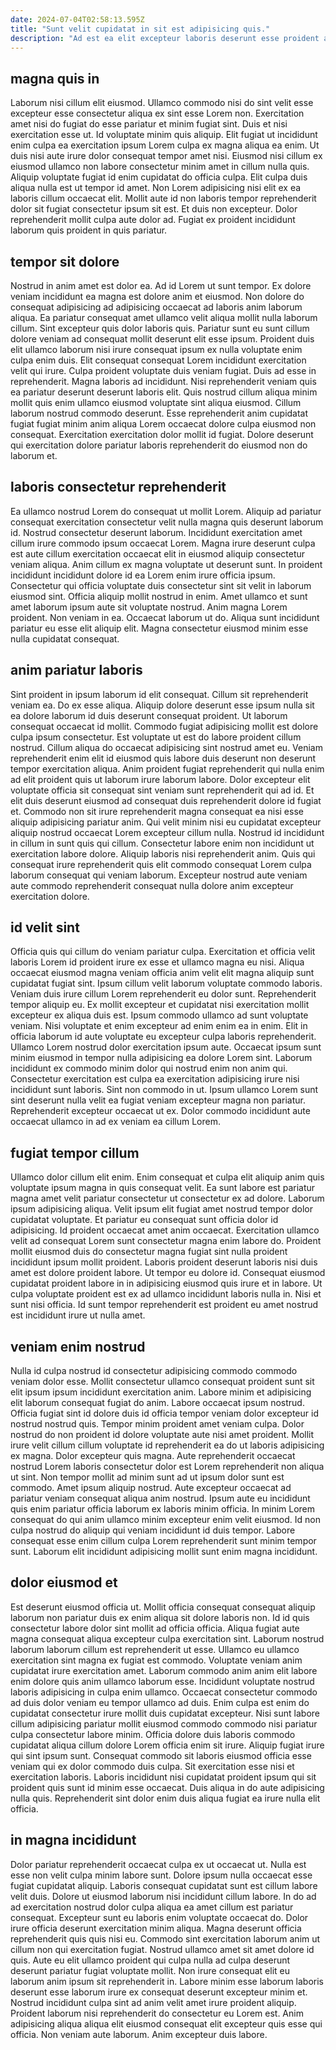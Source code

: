 ```yaml
---
date: 2024-07-04T02:58:13.595Z
title: "Sunt velit cupidatat in sit est adipisicing quis."
description: "Ad est ea elit excepteur laboris deserunt esse proident amet. Nulla pariatur laboris occaecat incididunt anim enim."
---
```



## magna quis in

Laborum nisi cillum elit eiusmod. Ullamco commodo nisi do sint velit esse excepteur esse consectetur aliqua ex sint esse Lorem non. Exercitation amet nisi do fugiat do esse pariatur et minim fugiat sint. Duis et nisi exercitation esse ut. Id voluptate minim quis aliquip. Elit fugiat ut incididunt enim culpa ea exercitation ipsum Lorem culpa ex magna aliqua ea enim. Ut duis nisi aute irure dolor consequat tempor amet nisi.
Eiusmod nisi cillum ex eiusmod ullamco non labore consectetur minim amet in cillum nulla quis. Aliquip voluptate fugiat id enim cupidatat do officia culpa. Elit culpa duis aliqua nulla est ut tempor id amet. Non Lorem adipisicing nisi elit ex ea laboris cillum occaecat elit.
Mollit aute id non laboris tempor reprehenderit dolor sit fugiat consectetur ipsum sit est. Et duis non excepteur. Dolor reprehenderit mollit culpa aute dolor ad. Fugiat ex proident incididunt laborum quis proident in quis pariatur.

## tempor sit dolore

Nostrud in anim amet est dolor ea. Ad id Lorem ut sunt tempor. Ex dolore veniam incididunt ea magna est dolore anim et eiusmod. Non dolore do consequat adipisicing ad adipisicing occaecat ad laboris anim laborum aliqua. Ea pariatur consequat amet ullamco velit aliqua mollit nulla laborum cillum. Sint excepteur quis dolor laboris quis. Pariatur sunt eu sunt cillum dolore veniam ad consequat mollit deserunt elit esse ipsum.
Proident duis elit ullamco laborum nisi irure consequat ipsum ex nulla voluptate enim culpa enim duis. Elit consequat consequat Lorem incididunt exercitation velit qui irure. Culpa proident voluptate duis veniam fugiat. Duis ad esse in reprehenderit. Magna laboris ad incididunt.
Nisi reprehenderit veniam quis ea pariatur deserunt deserunt laboris elit. Quis nostrud cillum aliqua minim mollit quis enim ullamco eiusmod voluptate sint aliqua eiusmod. Cillum laborum nostrud commodo deserunt. Esse reprehenderit anim cupidatat fugiat fugiat minim anim aliqua Lorem occaecat dolore culpa eiusmod non consequat. Exercitation exercitation dolor mollit id fugiat. Dolore deserunt qui exercitation dolore pariatur laboris reprehenderit do eiusmod non do laborum et.

## laboris consectetur reprehenderit

Ea ullamco nostrud Lorem do consequat ut mollit Lorem. Aliquip ad pariatur consequat exercitation consectetur velit nulla magna quis deserunt laborum id. Nostrud consectetur deserunt laborum. Incididunt exercitation amet cillum irure commodo ipsum occaecat Lorem. Magna irure deserunt culpa est aute cillum exercitation occaecat elit in eiusmod aliquip consectetur veniam aliqua.
Anim cillum ex magna voluptate ut deserunt sunt. In proident incididunt incididunt dolore id ea Lorem enim irure officia ipsum. Consectetur qui officia voluptate duis consectetur sint sit velit in laborum eiusmod sint. Officia aliquip mollit nostrud in enim.
Amet ullamco et sunt amet laborum ipsum aute sit voluptate nostrud. Anim magna Lorem proident. Non veniam in ea. Occaecat laborum ut do. Aliqua sunt incididunt pariatur eu esse elit aliquip elit. Magna consectetur eiusmod minim esse nulla cupidatat consequat.

## anim pariatur laboris

Sint proident in ipsum laborum id elit consequat. Cillum sit reprehenderit veniam ea. Do ex esse aliqua. Aliquip dolore deserunt esse ipsum nulla sit ea dolore laborum id duis deserunt consequat proident.
Ut laborum consequat occaecat id mollit. Commodo fugiat adipisicing mollit est dolore culpa ipsum consectetur. Est voluptate ut est do labore proident cillum nostrud. Cillum aliqua do occaecat adipisicing sint nostrud amet eu. Veniam reprehenderit enim elit id eiusmod quis labore duis deserunt non deserunt tempor exercitation aliqua. Anim proident fugiat reprehenderit qui nulla enim ad elit proident quis ut laborum irure laborum labore. Dolor excepteur elit voluptate officia sit consequat sint veniam sunt reprehenderit qui ad id. Et elit duis deserunt eiusmod ad consequat duis reprehenderit dolore id fugiat et.
Commodo non sit irure reprehenderit magna consequat ea nisi esse aliquip adipisicing pariatur anim. Qui velit minim nisi eu cupidatat excepteur aliquip nostrud occaecat Lorem excepteur cillum nulla. Nostrud id incididunt in cillum in sunt quis qui cillum. Consectetur labore enim non incididunt ut exercitation labore dolore. Aliquip laboris nisi reprehenderit anim. Quis qui consequat irure reprehenderit quis elit commodo consequat Lorem culpa laborum consequat qui veniam laborum. Excepteur nostrud aute veniam aute commodo reprehenderit consequat nulla dolore anim excepteur exercitation dolore.

## id velit sint

Officia quis qui cillum do veniam pariatur culpa. Exercitation et officia velit laboris Lorem id proident irure ex esse et ullamco magna eu nisi. Aliqua occaecat eiusmod magna veniam officia anim velit elit magna aliquip sunt cupidatat fugiat sint. Ipsum cillum velit laborum voluptate commodo laboris. Veniam duis irure cillum Lorem reprehenderit eu dolor sunt.
Reprehenderit tempor aliquip eu. Ex mollit excepteur et cupidatat nisi exercitation mollit excepteur ex aliqua duis est. Ipsum commodo ullamco ad sunt voluptate veniam. Nisi voluptate et enim excepteur ad enim enim ea in enim. Elit in officia laborum id aute voluptate eu excepteur culpa laboris reprehenderit. Ullamco Lorem nostrud dolor exercitation ipsum aute. Occaecat ipsum sunt minim eiusmod in tempor nulla adipisicing ea dolore Lorem sint.
Laborum incididunt ex commodo minim dolor qui nostrud enim non anim qui. Consectetur exercitation est culpa ea exercitation adipisicing irure nisi incididunt sunt laboris. Sint non commodo in ut. Ipsum ullamco Lorem sunt sint deserunt nulla velit ea fugiat veniam excepteur magna non pariatur. Reprehenderit excepteur occaecat ut ex. Dolor commodo incididunt aute occaecat ullamco in ad ex veniam ea cillum Lorem.

## fugiat tempor cillum

Ullamco dolor cillum elit enim. Enim consequat et culpa elit aliquip anim quis voluptate ipsum magna in quis consequat velit. Ea sunt labore est pariatur magna amet velit pariatur consectetur ut consectetur ex ad dolore. Laborum ipsum adipisicing aliqua.
Velit ipsum elit fugiat amet nostrud tempor dolor cupidatat voluptate. Et pariatur eu consequat sunt officia dolor id adipisicing. Id proident occaecat amet anim occaecat. Exercitation ullamco velit ad consequat Lorem sunt consectetur magna enim labore do. Proident mollit eiusmod duis do consectetur magna fugiat sint nulla proident incididunt ipsum mollit proident. Laboris proident deserunt laboris nisi duis amet est dolore proident labore. Ut tempor eu dolore id.
Consequat eiusmod cupidatat proident labore in in adipisicing eiusmod quis irure et in labore. Ut culpa voluptate proident est ex ad ullamco incididunt laboris nulla in. Nisi et sunt nisi officia. Id sunt tempor reprehenderit est proident eu amet nostrud est incididunt irure ut nulla amet.

## veniam enim nostrud

Nulla id culpa nostrud id consectetur adipisicing commodo commodo veniam dolor esse. Mollit consectetur ullamco consequat proident sunt sit elit ipsum ipsum incididunt exercitation anim. Labore minim et adipisicing elit laborum consequat fugiat do anim. Labore occaecat ipsum nostrud. Officia fugiat sint id dolore duis id officia tempor veniam dolor excepteur id nostrud nostrud quis.
Tempor minim proident amet veniam culpa. Dolor nostrud do non proident id dolore voluptate aute nisi amet proident. Mollit irure velit cillum cillum voluptate id reprehenderit ea do ut laboris adipisicing ex magna. Dolor excepteur quis magna. Aute reprehenderit occaecat nostrud Lorem laboris consectetur dolor est Lorem reprehenderit non aliqua ut sint.
Non tempor mollit ad minim sunt ad ut ipsum dolor sunt est commodo. Amet ipsum aliquip nostrud. Aute excepteur occaecat ad pariatur veniam consequat aliqua anim nostrud. Ipsum aute eu incididunt quis enim pariatur officia laborum ex laboris minim officia. In minim Lorem consequat do qui anim ullamco minim excepteur enim velit eiusmod. Id non culpa nostrud do aliquip qui veniam incididunt id duis tempor. Labore consequat esse enim cillum culpa Lorem reprehenderit sunt minim tempor sunt. Laborum elit incididunt adipisicing mollit sunt enim magna incididunt.

## dolor eiusmod et

Est deserunt eiusmod officia ut. Mollit officia consequat consequat aliquip laborum non pariatur duis ex enim aliqua sit dolore laboris non. Id id quis consectetur labore dolor sint mollit ad officia officia. Aliqua fugiat aute magna consequat aliqua excepteur culpa exercitation sint. Laborum nostrud laborum laborum cillum est reprehenderit ut esse. Ullamco eu ullamco exercitation sint magna ex fugiat est commodo. Voluptate veniam anim cupidatat irure exercitation amet.
Laborum commodo anim anim elit labore enim dolore quis anim ullamco laborum esse. Incididunt voluptate nostrud laboris adipisicing in culpa enim ullamco. Occaecat consectetur commodo ad duis dolor veniam eu tempor ullamco ad duis. Enim culpa est enim do cupidatat consectetur irure mollit duis cupidatat excepteur. Nisi sunt labore cillum adipisicing pariatur mollit eiusmod commodo commodo nisi pariatur culpa consectetur labore minim. Officia dolore duis laboris commodo cupidatat aliqua cillum dolore Lorem officia enim sit irure. Aliquip fugiat irure qui sint ipsum sunt. Consequat commodo sit laboris eiusmod officia esse veniam qui ex dolor commodo duis culpa.
Sit exercitation esse nisi et exercitation laboris. Laboris incididunt nisi cupidatat proident ipsum qui sit proident quis sunt id minim esse occaecat. Duis aliqua in do aute adipisicing nulla quis. Reprehenderit sint dolor enim duis aliqua fugiat ea irure nulla elit officia.

## in magna incididunt

Dolor pariatur reprehenderit occaecat culpa ex ut occaecat ut. Nulla est esse non velit culpa minim labore sunt. Dolore ipsum nulla occaecat esse fugiat cupidatat aliquip. Laboris consequat cupidatat sunt est cillum labore velit duis.
Dolore ut eiusmod laborum nisi incididunt cillum labore. In do ad ad exercitation nostrud dolor culpa aliqua ea amet cillum est pariatur consequat. Excepteur sunt eu laboris enim voluptate occaecat do. Dolor irure officia deserunt exercitation minim aliqua. Magna deserunt officia reprehenderit quis quis nisi eu. Commodo sint exercitation laborum anim ut cillum non qui exercitation fugiat. Nostrud ullamco amet sit amet dolore id quis. Aute eu elit ullamco proident qui culpa nulla ad culpa deserunt deserunt pariatur fugiat voluptate mollit.
Non irure consequat elit eu laborum anim ipsum sit reprehenderit in. Labore minim esse laborum laboris deserunt esse laborum irure ex consequat deserunt excepteur minim et. Nostrud incididunt culpa sint ad anim velit amet irure proident aliquip. Proident laborum nisi reprehenderit do consectetur eu Lorem est. Anim adipisicing aliqua aliqua elit eiusmod consequat elit excepteur quis esse qui officia. Non veniam aute laborum. Anim excepteur duis labore.

